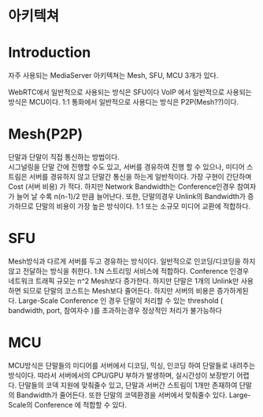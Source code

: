 # 아키텍쳐

# Introduction


자주 사용되는 MediaServer 아키텍쳐는 Mesh, SFU, MCU 3개가 있다. 

WebRTC에서 일반적으로 사용되는 방식은 SFU이다
VoIP 에서 일반적으로 사용되는 방식은 MCU이다.
1:1 통화에서 일반적으로 사용디는 방식은 P2P(Mesh??)이다.


# Mesh(P2P)
단말과 단말이 직접 통신하는 방법이다.   
시그널링을 단말 간에 진행할 수도 있고, 서버를 경유하여 진행 할 수 있으나, 미디어 스트림은 서버를 경유하지 않고 단말간 통신을 하는게 일반적이다. 가장 구현이 간단하며 Cost (서버 비용) 가 적다. 하지만 Network Bandwidth는 Conference인경우 참여자가 늘어 날 수록 n(n-1)/2 만큼 
늘어난다. 또한, 단말의경우 Unlink의 Bandwidth가 증가하므로 단말의 비용이 가장 높은 방식이다.
1:1 또는 소규모 미디어 교환에 적합하다.

# SFU
Mesh방식과 다르게 서버를 두고 경유하는 방식이다. 일반적으로 인코딩/디코딩을 하지 않고 전달하는 방식을 취한다.
1:N 스트리밍 서비스에 적합하다.
Conference 인경우 네트워크 트래픽 규모는 n^2 Mesh보다 증가한다. 하지만 단말은 1개의 Unlink만 사용하면 되므로 단말의 코스트는 Mesh보다 줄어든다. 하지만 서버의 비용은 증가하게된다.
Large-Scale Conference 인 경우 단말이 처리할 수 있는 threshold ( bandwidth, port, 참여자수 )를 초과하는경우 정상적인 처리가 불가능하다

# MCU
MCU방식은 단말들의 미디어를 서버에서 디코딩, 믹싱, 인코딩 하여 단말들로 내려주는 방식이다. 따라서 서버에서의 CPU/GPU 부하가 발생하며, 실시간성이 보장받기 어렵다.
단말들의 코덱 지원에 맞춰줄수 있고, 단말과 서버간 스트림이 1개만 존재하여 단말의 Bandwidth가 줄어든다. 또한 단말의 코덱환경을 서버에서 맞춰줄수 있다. 
Large-Scale의 Conference 에 적합할 수 있다.
